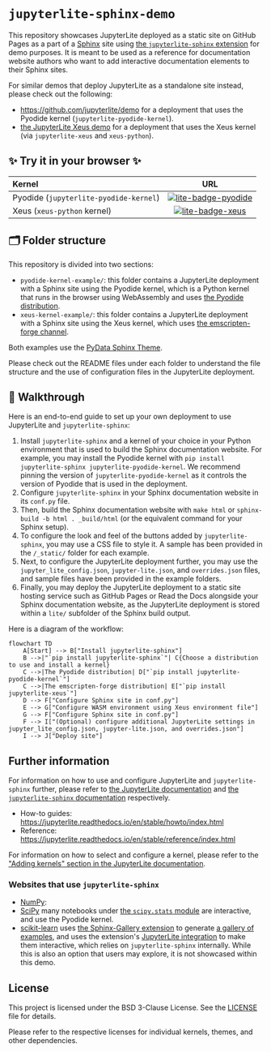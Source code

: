 # `jupyterlite-sphinx-demo`

This repository showcases JupyterLite deployed as a static site on GitHub Pages as a part of a [Sphinx](https://www.sphinx-doc.org/) site using [the `jupyterlite-sphinx` extension](https://jupyterlite-sphinx.rtfd.io) for demo purposes. It is meant to be used as a reference for documentation website authors who want to add interactive documentation elements to their Sphinx sites.

For similar demos that deploy JupyterLite as a standalone site instead, please check out the following:

- https://github.com/jupyterlite/demo for a deployment that uses the Pyodide kernel (`jupyterlite-pyodide-kernel`).
- [the JupyterLite Xeus demo](https://github.com/jupyterlite/xeus-lite-demo/) for a deployment that uses the Xeus kernel (via `jupyterlite-xeus` and `xeus-python`).

## ✨ Try it in your browser ✨

[pyodide-badge]: https://jupyterlite.rtfd.io/en/latest/_static/badge.svg
[pyodide-url]: https://jupyterlite.github.io/sphinx-demo/pyodide/
[xeus-badge]: https://jupyterlite.rtfd.io/en/latest/_static/badge.svg
[xeus-url]: https://jupyterlite.github.io/sphinx-demo/xeus/

| Kernel                                 |                         URL                         |
| :------------------------------------- | :-------------------------------------------------: |
| Pyodide (`jupyterlite-pyodide-kernel`) | [![lite-badge-pyodide][pyodide-badge]][pyodide-url] |
| Xeus (`xeus-python` kernel)            |     [![lite-badge-xeus][xeus-badge]][xeus-url]      |

## 🗂️ Folder structure

This repository is divided into two sections:

- `pyodide-kernel-example/`: this folder contains a JupyterLite deployment with a Sphinx site using the Pyodide kernel, which is a Python kernel that runs in the browser using WebAssembly and uses [the Pyodide distribution](https://pyodide.org/en/stable/).
- `xeus-kernel-example/`: this folder contains a JupyterLite deployment with a Sphinx site using the Xeus kernel, which uses [the emscripten-forge channel](https://emscripten-forge.org/).

Both examples use the [PyData Sphinx Theme](https://pydata-sphinx-theme.readthedocs.io/en/stable/).

Please check out the README files under each folder to understand the file structure and the use of configuration files in the JupyterLite deployment.

## 📖 Walkthrough

Here is an end-to-end guide to set up your own deployment to use JupyterLite and `jupyterlite-sphinx`:

1. Install `jupyterlite-sphinx` and a kernel of your choice in your Python environment that is used to build the Sphinx documentation website. For example, you may install the Pyodide kernel with `pip install jupyterlite-sphinx jupyterlite-pyodide-kernel`. We recommend pinning the version of `jupyterlite-pyodide-kernel` as it controls the version of Pyodide that is used in the deployment.
2. Configure `jupyterlite-sphinx` in your Sphinx documentation website in its `conf.py` file.
3. Then, build the Sphinx documentation website with `make html` or `sphinx-build -b html . _build/html` (or the equivalent command for your Sphinx setup).
4. To configure the look and feel of the buttons added by `jupyterlite-sphinx`, you may use a CSS file to style it. A sample has been provided in the `/_static/` folder for each example.
5. Next, to configure the JupyterLite deployment further, you may use the `jupyter_lite_config.json`, `jupyter-lite.json`, and `overrides.json` files, and sample files have been provided in the example folders.
6. Finally, you may deploy the JupyterLite deployment to a static site hosting service such as GitHub Pages or Read the Docs alongside your Sphinx documentation website, as the JupyterLite deployment is stored within a `lite/` subfolder of the Sphinx build output.

Here is a diagram of the workflow:

```mermaid
flowchart TD
    A[Start] --> B["Install jupyterlite-sphinx"]
    B -->|"`pip install jupyterlite-sphinx`"| C{Choose a distribution to use and install a kernel}
    C -->|The Pyodide distribution| D["`pip install jupyterlite-pyodide-kernel`"]
    C -->|The emscripten-forge distribution| E["`pip install jupyterlite-xeus`"]
    D --> F["Configure Sphinx site in conf.py"]
    E --> G["Configure WASM environment using Xeus environment file"]
    G --> F["Configure Sphinx site in conf.py"]
    F --> I["(Optional) configure additional JupyterLite settings in jupyter_lite_config.json, jupyter-lite.json, and overrides.json"]
    I --> J["Deploy site"]
```

## Further information

For information on how to use and configure JupyterLite and `jupyterlite-sphinx` further, please refer to [the JupyterLite documentation](https://jupyterlite.readthedocs.io/) and [the `jupyterlite-sphinx` documentation](https://jupyterlite-sphinx.rtfd.io/) respectively.

- How-to guides: https://jupyterlite.readthedocs.io/en/stable/howto/index.html
- Reference: https://jupyterlite.readthedocs.io/en/stable/reference/index.html

For information on how to select and configure a kernel, please refer to the ["Adding kernels" section in the JupyterLite documentation](https://jupyterlite.readthedocs.io/en/stable/howto/configure/kernels.html#choosing-a-kernel).

### Websites that use `jupyterlite-sphinx`

- [NumPy](https://numpy.org/devdocs/):
- [SciPy](https://docs.scipy.org/doc/scipy/) many notebooks under [the `scipy.stats` module](https://scipy.github.io/devdocs/tutorial/stats.html) are interactive, and use the Pyodide kernel.
- [scikit-learn](https://scikit-learn.org/stable/) uses [the Sphinx-Gallery extension](https://sphinx-gallery.github.io/stable/) to generate [a gallery of examples](scikit-learn.org/stable/auto_examples/), and uses the extension's [JupyterLite integration](https://sphinx-gallery.github.io/stable/configuration.html#jupyterlite) to make them interactive, which relies on `jupyterlite-sphinx` internally. While this is also an option that users may explore, it is not showcased within this demo.

## License

This project is licensed under the BSD 3-Clause License. See the [LICENSE](LICENSE) file for details.

Please refer to the respective licenses for individual kernels, themes, and other dependencies.
